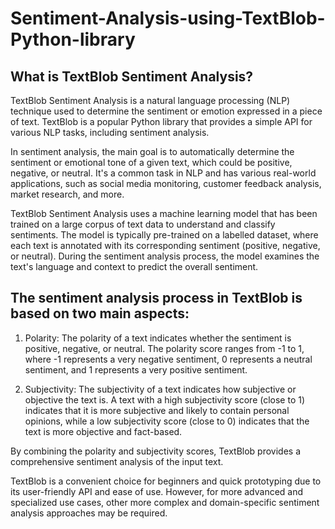 # Sentiment-Analysis-using-TextBlob-Python-library
## What is TextBlob Sentiment Analysis?
TextBlob Sentiment Analysis is a natural language processing (NLP) technique used to determine the sentiment or emotion expressed in a piece of text. TextBlob is a popular Python library that provides a simple API for various NLP tasks, including sentiment analysis.

In sentiment analysis, the main goal is to automatically determine the sentiment or emotional tone of a given text, which could be positive, negative, or neutral. It's a common task in NLP and has various real-world applications, such as social media monitoring, customer feedback analysis, market research, and more.

TextBlob Sentiment Analysis uses a machine learning model that has been trained on a large corpus of text data to understand and classify sentiments. The model is typically pre-trained on a labelled dataset, where each text is annotated with its corresponding sentiment (positive, negative, or neutral). During the sentiment analysis process, the model examines the text's language and context to predict the overall sentiment.

## The sentiment analysis process in TextBlob is based on two main aspects:
1. Polarity: The polarity of a text indicates whether the sentiment is positive, negative, or neutral. The polarity score ranges from -1 to 1, where -1 represents a very negative sentiment, 0 represents a neutral sentiment, and 1 represents a very positive sentiment.

2. Subjectivity: The subjectivity of a text indicates how subjective or objective the text is. A text with a high subjectivity score (close to 1) indicates that it is more subjective and likely to contain personal opinions, while a low subjectivity score (close to 0) indicates that the text is more objective and fact-based.

By combining the polarity and subjectivity scores, TextBlob provides a comprehensive sentiment analysis of the input text.

TextBlob is a convenient choice for beginners and quick prototyping due to its user-friendly API and ease of use. However, for more advanced and specialized use cases, other more complex and domain-specific sentiment analysis approaches may be required.

